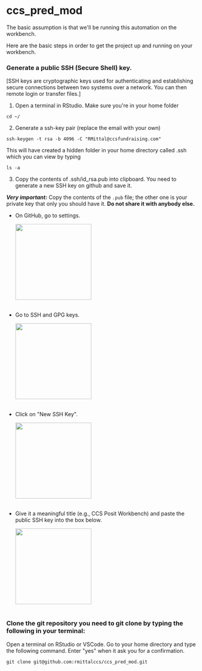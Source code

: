 # ccs_pred_mod

The basic assumption is that we'll be running this automation on the workbench. 

Here are the basic steps in order to get the project up and running on your workbench.

### Generate a public SSH (Secure Shell) key. 

[SSH keys are cryptographic keys used for authenticating and establishing secure connections between two systems over a network. You can then remote login or transfer files.]
1. Open a terminal in RStudio. Make sure you're in your home folder
  ```
  cd ~/
  ```  
2. Generate a ssh-key pair (replace the email with your own)
  ```
  ssh-keygen -t rsa -b 4096 -C "RMittal@ccsfundraising.com"
  ```
  This will have created a hidden folder in your home directory called .ssh which you can view by typing
  ```
  ls -a
  ```
3. Copy the contents of .ssh/id_rsa.pub into clipboard. You need to generate a new SSH key on github and save it.<br/>

  ***Very important:*** Copy the contents of the `.pub` file; the other one is your private key that only you should have it. **Do not share it with anybody else.**
  
  - On GitHub, go to settings.
  
      <img src="https://github.com/rmittalccs/ccs_pred_mod/assets/163910785/d1e76b03-2167-42f2-8fbb-cbadfb22bfe7" align="center" height="200">  
      <br/><br/>
      
  - Go to SSH and GPG keys.
  
      <img src="https://github.com/rmittalccs/ccs_pred_mod/assets/163910785/5d5ce358-9c3c-4f7a-b81d-5c8467664ac5" align="center" height="200">
      <br/><br/>
      
  - Click on "New SSH Key".
  
      <img src="https://github.com/rmittalccs/ccs_pred_mod/assets/163910785/1f5c57d5-aeff-4238-a13f-cc4afbc57fc7" align="center" height="200">
      <br/><br/>
  
  - Give it a meaningful title (e.g., CCS Posit Workbench) and paste the public SSH key into the box below.
  
      <img src="https://github.com/rmittalccs/ccs_pred_mod/assets/163910785/0c446a03-7fb5-426a-aa58-247e97d7f224" align="center" height="200">
      <br/><br/>
      

### Clone the git repository you need to git clone by typing the following in your terminal:

Open a terminal on RStudio or VSCode. Go to your home directory and type the following command. Enter "yes" when it ask you for a confirmation.

```
git clone git@github.com:rmittalccs/ccs_pred_mod.git
```
